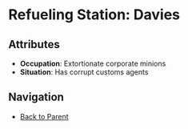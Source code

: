 # Refueling Station: Davies

## Attributes
- **Occupation**: Extortionate corporate minions
- **Situation**: Has corrupt customs agents


## Navigation
- [Back to Parent](../)
